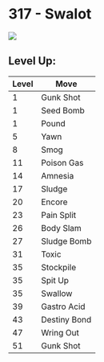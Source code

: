 # 317 - Swalot
![][317]

## Level Up:

Level | Move
---   | ---
  1   | Gunk Shot
  1   | Seed Bomb
  1   | Pound
  5   | Yawn
  8   | Smog
 11   | Poison Gas
 14   | Amnesia
 17   | Sludge
 20   | Encore
 23   | Pain Split
 26   | Body Slam
 27   | Sludge Bomb
 31   | Toxic
 35   | Stockpile
 35   | Spit Up
 35   | Swallow
 39   | Gastro Acid
 43   | Destiny Bond
 47   | Wring Out
 51   | Gunk Shot



[317]: /img/pokemon/317.png

